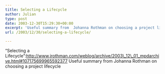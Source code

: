 ```yaml
---
title: Selecting a Lifecycle
author: Julian
type: post
date: 2003-12-30T15:29:30+00:00
excerpt: 'Useful summary from  Johanna Rothman on choosing a project lifecycle'
url: /2003/12/30/selecting-a-lifecycle/

---
```

&#8220;Selecting a Lifecycle&#8221;:http://www.jrothman.com/weblog/archive/2003\_12\_01_mpdarchive.html#107175699965592377 Useful summary from Johanna Rothman on choosing a project lifecycle